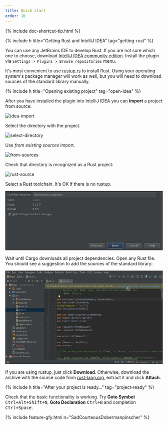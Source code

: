 ```yaml
---
title: Quick start
order: 10
---
```


{% include doc-shortcut-tip.html %}

{% include h title="Getting Rust and IntelliJ IDEA" tag="getting-rust" %}

You can use any JetBrains IDE to develop Rust. If you are not sure which one to
choose, download
[IntelliJ IDEA community edition](https://www.jetbrains.com/idea/). Install the
plugin via `Settings > Plugins > Browse repositories` menu.

It's most convenient to use [rustup.rs](https://rustup.rs/) to install Rust.
Using your operating system's package manager will work as well, but you will
need to download sources of the standard library manually.

{% include h title="Opening existing project" tag="open-idea" %}

After you have installed the plugin into IntelliJ IDEA you can **import** a
project from source:

![idea-import](/assets/quick-start/import-project.png)

Select the directory with the project.

![select-directory](/assets/quick-start/select-project.png)

Use _from existing sources_ import.

![from-sources](/assets/quick-start/import-from-existing-sources.png)

Check that directory is recognized as a Rust project:

![rust-source](/assets/quick-start/rust-source.png)

Select a Rust toolchain. It's OK if there is no rustup.

![import-toolchain-step](/assets/quick-start/import-toolchain-setup.png)

Wait until Cargo downloads all project dependencies. Open any Rust file. You
should see a suggestion to add the sources of the standard library:

![download-stdlib](/assets/quick-start/download-stdlib-notification.png)


If you are using rustup, just click **Download**. Otherwise, download the
archive with the source code from
[rust-lang.org](https://www.rust-lang.org/en-US/downloads.html), extract it and
click **Attach**.


{% include h title="After your project is ready..." tag="project-ready" %}

Check that the basic functionality is working. Try **Goto Symbol**
<kbd>Ctrl+Alt+Shift+N</kbd>, **Goto Declaration** <kbd>Ctrl+B</kbd> and
completion <kbd>Ctrl+Space</kbd>.


{% include feature-gfy.html n="SadCourteousDobermanpinscher" %}

